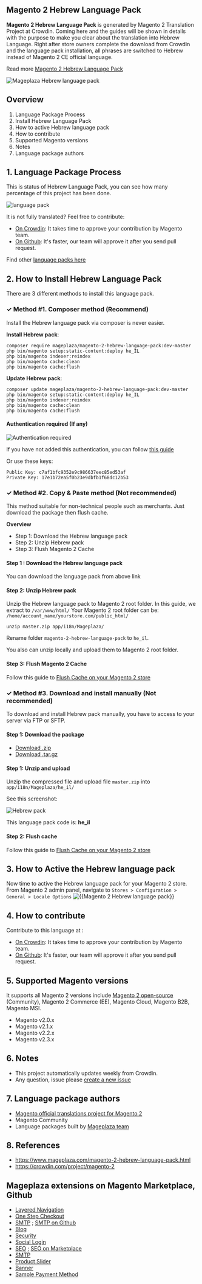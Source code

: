 ## Magento 2 Hebrew Language Pack

**Magento 2 Hebrew Language Pack** is generated by Magento 2 Translation Project at Crowdin. Coming here and the guides will be shown in details with the purpose to make you clear about the translation into Hebrew Language. Right after store owners complete the download from Crowdin and the language pack installation, all phrases are switched to Hebrew instead of Magento 2 CE official language.

Read more [Magento 2 Hebrew Language Pack](https://www.mageplaza.com/magento-2-hebrew-language-pack.html)

![Mageplaza Hebrew language pack](https://cdn3.mageplaza.com/media/general/qjWPj1W.png)

## Overview

1. Language Package Process
2. Install Hebrew Language Pack
3. How to active Hebrew language pack
4. How to contribute
5. Supported Magento versions
6. Notes
7. Language package authors

## 1. Language Package Process

This is status of Hebrew Language Pack, you can see how many percentage of this project has been done.

![language pack](http://progressed.io/bar/66?title=translated)

It is not fully translated? Feel free to contribute:
- [On Crowdin](https://crowdin.com/project/magento-2): It takes time to approve your contribution by Magento team.
- [On Github](https://github.com/mageplaza/magento-2-hebrew-language-pack/blob/master/HOW-TO-CONTRIBUTE.md): It's faster, our team will approve it after you send pull request.


Find other [language packs here](https://www.mageplaza.com/kb/magento-2-language-pack/)

## 2. How to Install Hebrew Language Pack

There are 3 different methods to install this language pack.

### ✓ Method #1. Composer method (Recommend)
Install the Hebrew language pack via composer is never easier.

**Install Hebrew pack**:

```
composer require mageplaza/magento-2-hebrew-language-pack:dev-master
php bin/magento setup:static-content:deploy he_IL
php bin/magento indexer:reindex
php bin/magento cache:clean
php bin/magento cache:flush

```


**Update  Hebrew pack**:

```
composer update mageplaza/magento-2-hebrew-language-pack:dev-master
php bin/magento setup:static-content:deploy he_IL
php bin/magento indexer:reindex
php bin/magento cache:clean
php bin/magento cache:flush

```

#### Authentication required (If any)

![Authentication required](https://cdn.mageplaza.com/media/general/dmryiPk.png)

If you have not added this authentication, you can follow [this guide](http://devdocs.magento.com/guides/v2.0/install-gde/prereq/connect-auth.html)

Or use these keys:

```
Public Key: c7af1bfc9352e9c986637eec85ed53af
Private Key: 17e1b72ea5f0b23e9dbfb1f68dc12b53
```



### ✓ Method #2. Copy & Paste method (Not recommended)

This method suitable for non-technical people such as merchants. Just download the package then flush cache.

**Overview**

- Step 1: Download the Hebrew language pack
- Step 2: Unzip Hebrew pack
- Step 3: Flush Magento 2 Cache

#### Step 1 : Download the Hebrew language pack

You can download the language pack from above link

#### Step 2: Unzip Hebrew pack

Unzip the Hebrew language pack to Magento 2 root folder. In this guide, we extract to `/var/www/html/`
Your Magento 2 root folder can be: `/home/account_name/yourstore.com/public_html/`

```
unzip master.zip app/i18n/Mageplaza/
```

Rename folder `magento-2-hebrew-language-pack` to `he_il`.


You also can unzip locally and upload them to Magento 2 root folder.

#### Step 3: Flush Magento 2 Cache

Follow this guide to [Flush Cache on your Magento 2 store](https://www.mageplaza.com/kb/how-flush-enable-disable-cache.html)


### ✓ Method #3. Download and install manually (Not recommended)

To download and install Hebrew pack manually, you have to access to your server via FTP or SFTP.

#### Step 1: Download the package

- [Download .zip](https://github.com/mageplaza/magento-2-hebrew-language-pack/archive/master.zip)
- [Download .tar.gz](https://github.com/mageplaza/magento-2-hebrew-language-pack/tarball/master)

#### Step 1: Unzip and upload

Unzip the compressed file and upload file `master.zip` into `app/i18n/Mageplaza/he_il/`

See this screenshot:

![Hebrew pack](https://cdn3.mageplaza.com/media/general/language-pack.png)

This language pack code is: **he_il**

#### Step 2: Flush cache

Follow this guide to [Flush Cache on your Magento 2 store](https://www.mageplaza.com/kb/how-flush-enable-disable-cache.html)


## 3. How to Active the Hebrew language pack 

Now time to active the Hebrew language pack for your Magento 2 store. From Magento 2 admin panel, navigate to `Stores > Configuration > General > Locale Options`
![{{Magento 2 Hebrew language pack}}](https://cdn.mageplaza.com/media/general/aPSUA0l.png)


## 4. How to contribute

Contribute to this language at :
- [On Crowdin](https://crowdin.com/project/magento-2): It takes time to approve your contribution by Magento team.
- [On Github](https://github.com/mageplaza/magento-2-hebrew-language-pack/blob/master/HOW-TO-CONTRIBUTE.md): It's faster, our team will approve it after you send pull request.


## 5. Supported Magento versions

It supports all Magento 2 versions include [Magento 2 open-source](https://www.mageplaza.com/download-magento/) (Community), Magento 2 Commerce (EE), Magento Cloud, Magento B2B, Magento MSI.


- Magento v2.0.x
- Magento v2.1.x
- Magento v2.2.x
- Magento v2.3.x



## 6. Notes 

- This project automatically updates weekly from Crowdin.
- Any question, issue please [create a new issue](https://github.com/mageplaza/magento-2-hebrew-language-pack/issues/new)

## 7. Language package authors

- [Magento official translations project for Magento 2](https://crowdin.com/project/magento-2)
- Magento Community
- Language packages built by [Mageplaza team](https://www.mageplaza.com/)


## 8. References 

- https://www.mageplaza.com/magento-2-hebrew-language-pack.html
- https://crowdin.com/project/magento-2



## Mageplaza extensions on Magento Marketplace, Github


- [Layered Navigation](https://marketplace.magento.com/mageplaza-layered-navigation-m2.html)
- [One Step Checkout](https://marketplace.magento.com/mageplaza-magento-2-one-step-checkout-extension.html)
- [SMTP](https://marketplace.magento.com/mageplaza-module-smtp.html) ; [SMTP on Github](https://github.com/mageplaza/magento-2-smtp)
- [Blog](https://github.com/mageplaza/magento-2-blog)
- [Security](https://marketplace.magento.com/mageplaza-module-security.html)
- [Social Login](https://github.com/mageplaza/magento-2-social-login)
- [SEO](https://github.com/mageplaza/magento-2-seo) ; [SEO on Marketplace](https://marketplace.magento.com/mageplaza-magento-2-seo-extension.html)
- [SMTP](https://github.com/mageplaza/magento-2-smtp)
- [Product Slider](https://github.com/mageplaza/magento-2-product-slider)
- [Banner](https://github.com/mageplaza/magento-2-banner-slider)
- [Sample Payment Method](https://github.com/mageplaza/magento-2-sample-payment-method)



